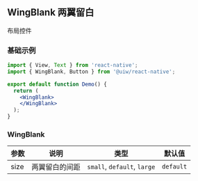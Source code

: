 WingBlank 两翼留白
---

布局控件


### 基础示例

<!--DemoStart--> 
```jsx
import { View, Text } from 'react-native';
import { WingBlank, Button } from '@uiw/react-native';

export default function Demo() {
  return (
    <WingBlank>
    </WingBlank>
  );
}
```
<!--End-->

### WingBlank

| 参数 | 说明 | 类型 | 默认值|
| ---- | ---- | ---- | ---- |
| size | 两翼留白的间距 | `small`, `default`, `large` | `default` |